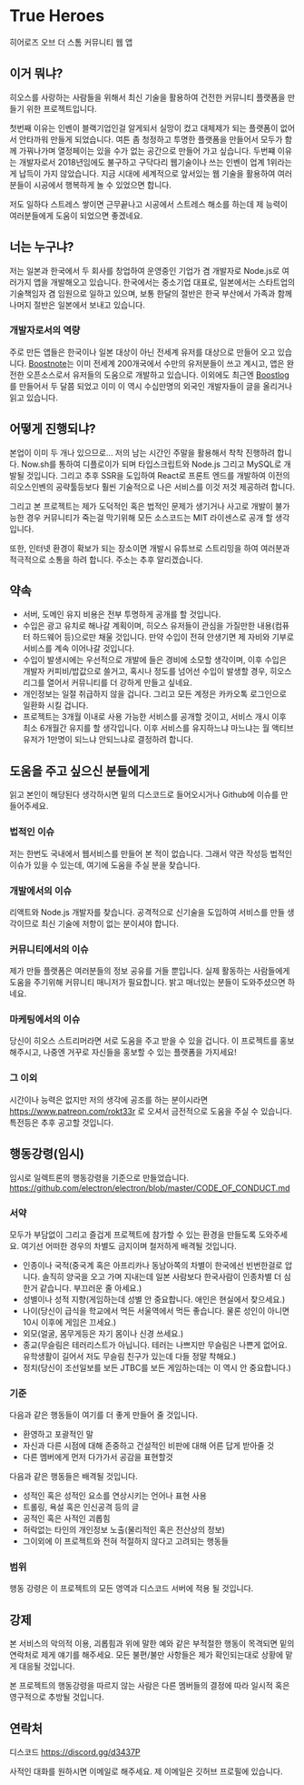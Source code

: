 # True Heroes

히어로즈 오브 더 스톰 커뮤니티 웹 앱

## 이거 뭐냐?

히오스를 사랑하는 사람들을 위해서 최신 기술을 활용하여 건전한 커뮤니티 플랫폼을 만들기 위한 프로젝트입니다.

첫번째 이유는 인벤이 블랙기업인걸 알게되서 실망이 컸고 대체제가 되는 플랫폼이 없어서 안타까워 만들게 되었습니다.
여튼 좀 청정하고 투명한 플랫폼을 만들어서 모두가 함께 가꿔나가며 열정페이는 있을 수가 없는 공간으로 만들어 가고 싶습니다.
두번쨰 이유는 개발자로서 2018년임에도 불구하고 구닥다리 웹기술이나 쓰는 인벤이 업계 1위라는게 납득이 가지 않았습니다.
지금 시대에 세계적으로 앞서있는 웹 기술을 활용하여 여러분들이 시공에서 행복하게 놀 수 있었으면 합니다.

저도 일하다 스트레스 쌓이면 근무끝나고 시공에서 스트레스 해소를 하는데 제 능력이 여러분들에게 도움이 되었으면 좋겠네요.

## 너는 누구냐?

저는 일본과 한국에서 두 회사를 창업하여 운영중인 기업가 겸 개발자로 Node.js로 여러가지 앱을 개발해오고 있습니다. 한국에서는 중소기업 대표로, 일본에서는 스타트업의 기술책임자 겸 임원으로 일하고 있으며, 보통 한달의 절반은 한국 부산에서 가족과 함께 나머지 절반은 일본에서 보내고 있습니다.

### 개발자로서의 역량

주로 만든 앱들은 한국이나 일본 대상이 아닌 전세계 유저를 대상으로 만들어 오고 있습니다. [Boostnote](https://github.com/BoostIO/Boostnote)는 이미 전세계 200개국에서 수만의 유저분들이 쓰고 계시고,
앱은 완전한 오픈소스로서 유저들의 도움으로 개발하고 있습니다. 이외에도 최근엔 [Boostlog](http://boostlog.io/)를 만들어서 두 달쯤 되었고 이미 이 역시 수십만명의 외국인 개발자들이 글을 올리거나 읽고 있습니다.

## 어떻게 진행되냐?

본업이 이미 두 개나 있으므로... 저의 남는 시간인 주말을 활용해서 착착 진행하려 합니다. Now.sh를 통하여 디플로이가 되며 타입스크립트와 Node.js 그리고 MySQL로 개발될 것입니다.
그리고 추후 SSR을 도입하여 React로 프론트 엔드를 개발하여 이전의 히오스인벤의 공략툴등보다 훨씬 기술적으로 나은 서비스를 이것 저것 제공하려 합니다.

그리고 본 프로젝트는 제가 도덕적인 혹은 법적인 문제가 생기거나 사고로 개발이 불가능한 경우 커뮤니티가 죽는걸 막기위해 모든 소스코드는 MIT 라이센스로 공개 할 생각입니다.

또한, 인터넷 환경이 확보가 되는 장소이면 개발시 유튜브로 스트리밍을 하여 여러분과 적극적으로 소통을 하려 합니다. 주소는 추후 알리겠습니다.

## 약속

- 서버, 도메인 유지 비용은 전부 투명하게 공개를 할 것입니다.
- 수입은 광고 유치로 해나갈 계획이며, 히오스 유저들이 관심을 가질만한 내용(컴퓨터 하드웨어 등)으로만 채울 것입니다. 만약 수입이 전혀 안생기면 제 자비와 기부로 서비스를 계속 이어나갈 것입니다.
- 수입이 발생시에는 우선적으로 개발에 들은 경비에 소모할 생각이며, 이후 수입은 개발자 커피비/밥값으로 쓸거고,
혹시나 정도를 넘어선 수입이 발생할 경우, 히오스 리그를 열어서 커뮤니티를 더 강하게 만들고 싶네요.
- 개인정보는 일절 취급하지 않을 겁니다. 그리고 모든 계정은 카카오톡 로그인으로 일환화 시킬 겁니다.
- 프로젝트는 3개월 이내로 사용 가능한 서비스를 공개할 것이고, 서비스 개시 이후 최소 6개월간 유지를 할 생각입니다. 이후 서비스를 유지하느냐 마느냐는 월 액티브 유저가 1만명이 되느냐 안되느냐로 결정하려 합니다.

## 도움을 주고 싶으신 분들에게

읽고 본인이 해당된다 생각하시면 밑의 디스코드로 들어오시거나 Github에 이슈를 만들어주세요.

### 법적인 이슈 

저는 한번도 국내에서 웹서비스를 만들어 본 적이 없습니다. 그래서 약관 작성등 법적인 이슈가 있을 수 있는데, 여기에 도움을 주실 분을 찾습니다.

### 개발에서의 이슈

리액트와 Node.js 개발자를 찾습니다. 공격적으로 신기술을 도입하여 서비스를 만들 생각이므로 최신 기술에 저항이 없는 분이셔야 합니다.

### 커뮤니티에서의 이슈

제가 만들 플랫폼은 여러분들의 정보 공유를 거들 뿐입니다. 실제 활동하는 사람들에게 도움을 주기위해 커뮤니티 매니저가 필요합니다. 밝고 매너있는 분들이 도와주셨으면 하네요.

### 마케팅에서의 이슈

당신이 히오스 스트리머라면 서로 도움을 주고 받을 수 있을 겁니다. 이 프로젝트를 홍보해주시고, 나중엔 거꾸로 자신들을 홍보할 수 있는 플랫폼을 가지세요!

### 그 이외

시간이나 능력은 없지만 저의 생각에 공조를 하는 분이시라면 https://www.patreon.com/rokt33r 로 오셔서 금전적으로 도움을 주실 수 있습니다. 특전등은 추후 공고할 것입니다.

## 행동강령(임시)

임시로 일렉트론의 행동강령을 기준으로 만들었습니다.
https://github.com/electron/electron/blob/master/CODE_OF_CONDUCT.md

### 서약

모두가 부담없이 그리고 즐겁게 프로젝트에 참가할 수 있는 환경을 만들도록 도와주세요. 여기선 어떠한 경우의 차별도 금지이며 철저하게 배격될 것입니다. 

- 인종이나 국적(중국계 혹은 아프리카나 동남아쪽의 차별이 한국에선 빈번한걸로 압니다. 솔직히 양국을 오고 가며 지내는데 일본 사람보다 한국사람이 인종차별 더 심한거 같습니다. 부끄러운 줄 아세요.)
- 성별이나 성적 지향(게임하는데 성별 안 중요합니다. 애인은 현실에서 찾으세요.)
- 나이(당신이 급식을 학교에서 먹든 서울역에서 먹든 좋습니다. 물론 성인이 아니면 10시 이후에 게임은 끄세요.)
- 외모(얼굴, 몸무게등은 자기 몸이나 신경 쓰세요.)
- 종교(무슬림은 테러리스트가 아닙니다. 테러는 나쁘지만 무슬림은 나쁜게 없어요. 유학생활이 길어서 저도 무슬림 친구가 있는데 다들 정말 착해요.)
- 정치(당신이 조선일보를 보든 JTBC를 보든 게임하는데는 이 역시 안 중요합니다.)

### 기준

다음과 같은 행동들이 여기를 더 좋게 만들어 줄 것입니다.

- 환영하고 포괄적인 말
- 자신과 다른 시점에 대해 존중하고 건설적인 비판에 대해 어른 답게 받아줄 것 
- 다른 멤버에게 먼저 다가가서 공감을 표현할것

다음과 같은 행동들은 배격될 것입니다.

- 성적인 혹은 성적인 요소를 연상시키는 언어나 표현 사용
- 트롤링, 욕설 혹은 인신공격 등의 글 
- 공적인 혹은 사적인 괴롭힘
- 허락없는 타인의 개인정보 노출(물리적인 혹은 전산상의 정보)
- 그이외에 이 프로젝트와 전혀 적절하지 않다고 고려되는 행동들

### 범위

행동 강령은 이 프로젝트의 모든 영역과 디스코드 서버에 적용 될 것입니다.

## 강제

본 서비스의 악의적 이용, 괴롭힘과 위에 말한 예와 같은 부적절한 행동이 목격되면 밑의 연락처로 제게 얘기를 해주세요. 모든 불편/불만 사항들은 제가 확인되는대로 상황에 맡게 대응될 것입니다.

본 프로젝트의 행동강령을 따르지 않는 사람은 다른 멤버들의 결정에 따라 일시적 혹은 영구적으로 추방될 것입니다.

## 연락처

디스코드 https://discord.gg/d3437P

사적인 대화를 원하시면 이메일로 해주세요. 제 이메일은 깃허브 프로필에 있습니다.
